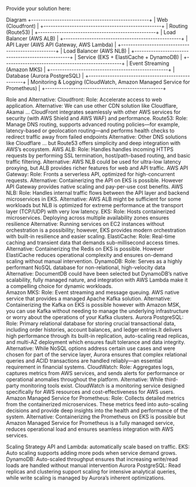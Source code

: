 Provide your solution here:

Diagram
+--------------------------------------------------+
| Web (Cloudfront)                                |
+--------------------------------------------------+
| Routing (Route53)                               |
+--------------------------------------------------+
| Load Balancer (AWS ALB)                         |
+--------------------------------------------------+
| API Layer (AWS API Gateway, AWS Lambda)         |
+--------------------------------------------------+
| Load Balancer (AWS NLB)                         |
+--------------------------------------------------+
| Service (EKS + ElastiCache + DynamoDB)          |
+--------------------------------------------------+
| Event Streaming (Amazon MKS)                    |
+--------------------------------------------------+
| Database (Aurora PostgreSQL)                    |
+--------------------------------------------------+
| Monitoring & Logging (CloudWatch, Amazon Managed Service for Prometheus)   |
+--------------------------------------------------+



Role and Alternative:
Cloudfront:
  Role: Accelerate access to web application.
  Alternative: We can use other CDN solution like Cloudflare, Akamai ... CloudFront integrates seamlessly with other AWS services for security (with AWS Shield and AWS WAF) and performance.
Route53:
  Role: Manage DNS routing, supports advanced routing policies—for example, latency-based or geolocation routing—and performs health checks to redirect traffic away from failed endpoints
  Alternative: Other DNS solutions like Cloudflare ... but Route53 offers simplicity and deep integration with AWS’s ecosystem.
AWS ALB:
  Role: Handles handles incoming HTTPS requests by performing SSL termination, host/path-based routing, and basic traffic filtering.
  Alternative: AWS NLB could be used for ultra-low latency proxying, but ALB provides richer features for web and API traffic.
AWS API Gateway:
  Role: Fronts a serverless API, optimized for high-concurrent requests.
  Alternative: Containerizing the API on EKS is possible. However API Gateway provides native scaling and pay-per-use cost benefits.
AWS NLB:
  Role: Handles internal traffic flows between the API layer and backend microservices in EKS.
  Alternative: AWS ALB might be sufficient for some workloads but NLB is optimized for extreme performance at the transport layer (TCP/UDP) with very low latency.
EKS:
  Role: Hosts containerized microservices. Deploying across multiple availability zones ensures resilience
  Alternative: Running services on EC2 instances without orchestration is a possibility; however, EKS provides modern orchestration with built-in resilience and easier scaling.
ElastiCache:
  Role: Real-time caching and transient data that demands sub-millisecond access times.
  Alternative: Containerizing the Redis on EKS is possible. However ElastiCache reduces operational complexity and ensures on-demand scaling without manual intervention.
DynamoDB:
  Role: Serves as a highly performant NoSQL database for non-relational, high-velocity data
  Alternative: DocumentDB could have been selected but DynamoDB’s native scalability, fully managed nature, and integration with AWS Lambda make it a compelling choice for dynamic workloads.  
Amazon MKS:
  Role: Event streaming and message queuing. AWS native service that provides a managed Apache Kafka solution.
  Alternative: Containerizing the Kafka on EKS is possible however with Amazon MSK, you can use Kafka without needing to manage the underlying infrastructure or worry about the operations of your Kafka clusters.
Aurora PostgreSQL:
  Role: Primary relational database for storing crucial transactional data, including order histories, account balances, and ledger entries.It delivers high performance through its built-in replication, auto-scaling read replicas, and multi-AZ deployment which ensures fault tolerance and data integrity.
  Alternative: While NoSQL options address certain use cases and were chosen for part of the service layer, Aurora ensures that complex relational queries and ACID transactions are handled reliably—an essential requirement in financial systems.
CloudWatch:
  Role: Aggregates logs, captures metrics from AWS services, and sends alerts for performance or operational anomalies throughout the platform.
  Alternative: While third-party monitoring tools exist. CloudWatch is a monitoring service designed specifically for AWS resources and cost-effectiveness for AWS users.
Amazon Managed Service for Prometheus:
  Role: Collects detailed metrics from the containerized microservices. These metrics feed into auto-scaling decisions and provide deep insights into the health and performance of the system.
  Alternative: Containerizing the Prometheus on EKS is possible but Amazon Managed Service for Prometheus is a fully managed service, reduces operational load and ensures seamless integration with AWS services.



Scaling Strategy
API and Lambda: automatically scale based on traffic.
EKS: Auto scaling supports adding more pods when service demand grows.
DynamoDB: Auto-scaled throughput ensures that increasing write/read loads are handled without manual intervention
Aurora PostgreSQL: Read replicas and clustering support scaling for intensive analytical queries, while write scaling is managed by Aurora’s inherent optimizations.
